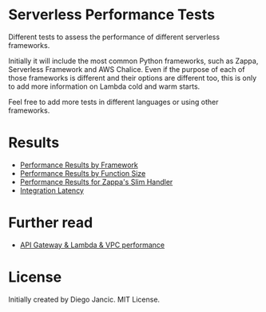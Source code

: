 # Serverless Performance Tests

Different tests to assess the performance of different serverless frameworks.

Initially it will include the most common Python frameworks, such as Zappa, Serverless Framework and AWS Chalice. Even if the purpose of each of those frameworks is different and their options are different too, this is only to add more information on Lambda cold and warm starts.

Feel free to add more tests in different languages or using other frameworks.


# Results

- [Performance Results by Framework](results/by-framework.md)
- [Performance Results by Function Size](results/by-size.md)
- [Performance Results for Zappa's Slim Handler](results/zappa_slim_handler.md)
- [Integration Latency](results/integration-latency.md)


# Further read

- [API Gateway & Lambda & VPC performance](https://www.robertvojta.com/aws-journey-api-gateway-lambda-vpc-performance/)


# License

Initially created by Diego Jancic. MIT License.
